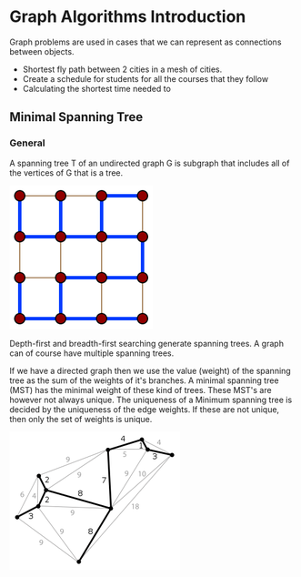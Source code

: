 # Graph Algorithms Introduction
Graph problems are used in cases that we can represent as connections between objects.

* Shortest fly path between 2 cities in a mesh of cities.
* Create a schedule for students for all the courses that they follow
* Calculating the shortest time needed to

## Minimal Spanning Tree
### General
A spanning tree T of an undirected graph G is subgraph that includes all of the vertices of G that is a tree.

![](252px-4x4_grid_spanning_tree.svg.png)

Depth-first and breadth-first searching generate spanning trees. A graph can of course have multiple spanning trees. 

If we have a directed graph then we use the value (weight) of the spanning tree as the sum of the weights of it's branches. A minimal spanning tree (MST) has the minimal weight of these kind of trees. These MST's are however not always unique. The uniqueness of a Minimum spanning tree is decided by the uniqueness of the edge weights. If these are not unique, then only the set of weights is unique.

![](300px-Minimum_spanning_tree.svg.png)